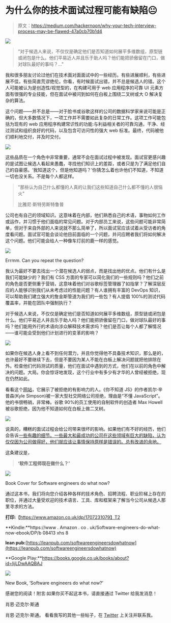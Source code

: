 # 为什么你的技术面试过程可能有缺陷😐

> 原文：<https://medium.com/hackernoon/why-your-tech-interview-process-may-be-flawed-47a0cb70b1d4>

![](img/84d22afae499d386a70ac496643181aa.png)

> “对于候选人来说，不仅仅是确定他们是否知道如何展平多维数组，原型链或闭包是什么。他们平易近人并且乐于助人吗？他们能把骄傲留在门口，做对球队最好的事吗？…"

我和很多朋友讨论过他们在技术面对面面试中的一些经历。有些进展顺利，有些进展不佳，有些简直荒谬绝伦。你看，有时候面试出错，并不总是候选人的错。这个人可能被认为是创造性/视觉型的，在构建可用于 web 应用程序的可靠 UI 元素方面有很强的专业技能，但在面试中被问到如何在白板上围绕二叉树或大 O 解决复杂的算法。

这个问题——并不总是——对于脸书或谷歌这样的公司的数据科学家来说可能是正确的，但大多数情况下，一项工作并不需要如此复杂的日常工作。这项工作可能包括为现有的 web 应用程序构建常识性的功能:与利益相关者的可靠沟通，干净、经过测试和组织良好的代码，以及包含可访问性的强大 web 标准。最终，代码被他们顺利地交付，并及时交付。

![](img/e722c93faadd6370a08c8147d45c2d02.png)

这些品质在一个角色中非常重要，通常不会在面试过程中被发现。面试官更感兴趣的是试图让候选人看起来愚蠢，寻找他们知识上的差距，或者只是为了满足他们自己的自豪感。‘我知道这个，但是他知道吗？’你猜怎么着也许他们不知道，不知道一切也没关系。不是每个人都这样。

> "那些认为自己什么都懂的人真的让我们这些知道自己什么都不懂的人很恼火"
> 
> 比雅尼·斯特劳斯特鲁普

公司也有自己的领域知识。这意味着在内部，他们熟悉自己的术语，事物如何工作或运作，并习惯于他们面临的常见问题。对于内部员工来说，这些问题可能非常简单，但对于来自外部的人来说就不那么简单了，所以面试官应该试着从受访者的角度看问题。面试官可能会谈论他目前面临的一个问题，并问应聘者我们将如何解决这个问题。他们可能会给人一种像车灯前的鹿一样的感觉。

![](img/75fcbbb80ed86fc299b7c1b153cfcdf0.png)

Errmm. Can you repeat the question?

我认为最好不要去找出一个潜在候选人的弱点，而是找出他的优点。他们有什么是我们可能缺少的？我们有 CSS 方面的专家可以简化我们的一些规则吗？他们之前的角色是否更侧重于营销，这意味着他们对谷歌标签管理器了如指掌？了解深层反应的人能够识别我们从未考虑过的性能问题？有人谁拥有丰富的 DevOps 知识，可以帮助我们建立强大的詹金斯管道为我们的一些包？有人提倡 100%的测试代码覆盖率，并能在团队中强制执行？

对于候选人来说，不仅仅是确定他们是否知道如何展平多维数组，原型链或闭包是什么。他们平易近人并且乐于助人吗？他们能把骄傲留在门口，做对球队最好的事吗？他们能用外行的术语向涉众解释技术需求吗？他们是否让每个人都了解情况——谁可能会受到他们计划进行的变革的影响？

![](img/bdec47458d1ae0e15c1b6be4b82e05df.png)

如果你在候选人身上看不到任何潜力，并且你觉得他不具备技术知识，那么是的，也许最好不要继续下去，但是不要因为某人不能在白板上解决问题就把他排除在外。检查他们代码测试的质量，他们在面试中遇到的方式，他们在以前的角色中解决的问题。大局。你会惊讶地发现，这个行业中有多少有才华的人曾经被拒绝，现在仍然如此。

看看这个[网站](https://rejected.us/)，它展示了被拒绝的有影响力的人。《你不知道 JS》的作者凯尔·辛普森(Kyle Simpson)被一家大型社交网络公司拒绝，理由是“不懂 JavaScript”。他的书很畅销，非常棒。谷歌 90%的员工使用的自制软件的创造者 Max Howell 被谷歌拒绝，因为他不知道如何在白板上做二叉树。

![](img/b0085b568b4e12c9e35f4b607bfd0bec.png)

说真的，糟糕的面试过程会给公司带来很坏的影响。如果他们有不好的经历，他们会告诉[一些有趣的细节。一些最大和最成功的公司在这些领域有巨大的缺陷，认为仅仅因为公司做得好，他们就应该让事情保持原样是错误的。总有改进的余地。](https://www.glassdoor.co.uk)

这条建议是，

> **‘软件工程师现在做什么？’**

![](img/3830e55ddd79192d2eef1de06912fa54.png)

Book Cover for Software engineers do what now?

通过这本书，我们将向您介绍各种各样的技术角色、招聘流程、职业阶梯上存在的职位，并通过大量受欢迎的技术语言、工具、库和框架来了解当今公司从候选人那里寻求的方法。

**打印:**【https://www.amazon.co.uk/dp/1707231079】T2

**Kindle:**https://www . Amazon . co . uk/Software-engineers-do-what-now-ebook/DP/b 08413 xhs 8

**lean pub:**[https://leanpub.com/softwareengineersdowhatnow](https://leanpub.com/softwareengineersdowhatnow)

**Google Play:**https://books.google.co.uk/books/about?id=lijLDwAAQBAJ

![](img/e3371c4a0f190c601953a38c0f0fb50b.png)

New Book, ‘Software engineers do what now?’

感谢您的阅读！附言:如果你买不起这本书，请直接通过 Twitter 给我发消息！

肖恩·迈克尔·斯通

肖恩·迈克尔·斯通。
看看我写的其他一些帖子，在 [Twitter](https://twitter.com/shaunmstone) 上关注并联系我。